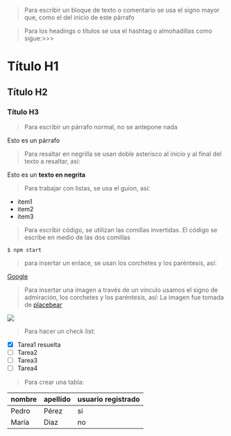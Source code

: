 


> Para escribir un bloque de texto o comentario se usa el signo mayor que, como el del inicio de este párrafo

> Para los headings o títulos se usa el hashtag o almohadillas como sigue:>>>


# Título H1
## Título H2
### Título H3

>Para escribir un párrafo normal, no se antepone nada

Esto es un párrafo
>Para resaltar en negrilla se usan doble asterisco al inicio y al final del texto a resaltar, así:

Esto es un **texto en negrita**

>Para trabajar con listas, se usa el guion, así:

- item1
- item2
- item3

> Para escribir código, se utilizan las comillas invertidas. El código se escribe en medio de las dos comillas
 
 `$ npm start`

> para insertar un enlace, se usan los corchetes y los paréntesis, así:

[Google](https://google.com)

>Para insertar una imagen a través de un vinculo usamos el signo de admiración, los corchetes y los paréntesis, así:
>La imagen fue tomada de [placebear](https://placebear.com/)

![](https://placebear.com/g/200/300)

> Para hacer un check list:

- [x] Tarea1 resuelta
- [ ] Tarea2
- [ ] Tarea3
- [ ] Tarea4

> Para crear una tabla:

| nombre |  apellido |  usuario registrado |
 | ----------- | ------------ | --------------- 
 | Pedro       | Pérez         | si
 | María       | Diaz           | no





